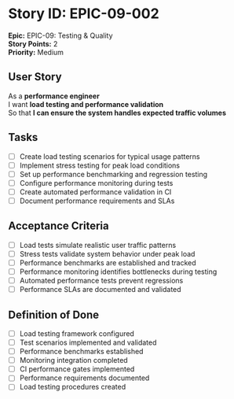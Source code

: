 # Story ID: EPIC-09-002

**Epic:** EPIC-09: Testing & Quality  
**Story Points:** 2  
**Priority:** Medium

## User Story

As a **performance engineer**  
I want **load testing and performance validation**  
So that **I can ensure the system handles expected traffic volumes**

## Tasks

- [ ] Create load testing scenarios for typical usage patterns
- [ ] Implement stress testing for peak load conditions
- [ ] Set up performance benchmarking and regression testing
- [ ] Configure performance monitoring during tests
- [ ] Create automated performance validation in CI
- [ ] Document performance requirements and SLAs

## Acceptance Criteria

- [ ] Load tests simulate realistic user traffic patterns
- [ ] Stress tests validate system behavior under peak load
- [ ] Performance benchmarks are established and tracked
- [ ] Performance monitoring identifies bottlenecks during testing
- [ ] Automated performance tests prevent regressions
- [ ] Performance SLAs are documented and validated

## Definition of Done

- [ ] Load testing framework configured
- [ ] Test scenarios implemented and validated
- [ ] Performance benchmarks established
- [ ] Monitoring integration completed
- [ ] CI performance gates implemented
- [ ] Performance requirements documented
- [ ] Load testing procedures created
